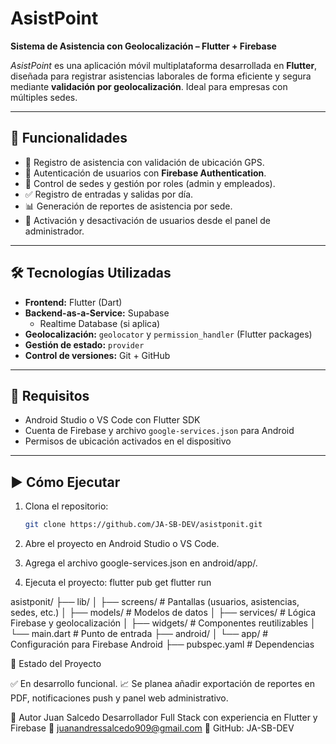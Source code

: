 # AsistPoint

**Sistema de Asistencia con Geolocalización – Flutter + Firebase**

_AsistPoint_ es una aplicación móvil multiplataforma desarrollada en **Flutter**, diseñada para registrar asistencias laborales de forma eficiente y segura mediante **validación por geolocalización**. Ideal para empresas con múltiples sedes.

---

## 🚀 Funcionalidades

- 📍 Registro de asistencia con validación de ubicación GPS.
- 👤 Autenticación de usuarios con **Firebase Authentication**.
- 🏢 Control de sedes y gestión por roles (admin y empleados).
- ✅ Registro de entradas y salidas por día.
- 📊 Generación de reportes de asistencia por sede.
- 🔄 Activación y desactivación de usuarios desde el panel de administrador.

---

## 🛠️ Tecnologías Utilizadas

- **Frontend:** Flutter (Dart)
- **Backend-as-a-Service:** Supabase
  - Realtime Database (si aplica)
- **Geolocalización:** `geolocator` y `permission_handler` (Flutter packages)
- **Gestión de estado:** `provider`
- **Control de versiones:** Git + GitHub

---

## 📱 Requisitos

- Android Studio o VS Code con Flutter SDK
- Cuenta de Firebase y archivo `google-services.json` para Android
- Permisos de ubicación activados en el dispositivo

---

## ▶️ Cómo Ejecutar

1. Clona el repositorio:
   ```bash
   git clone https://github.com/JA-SB-DEV/asistponit.git

2. Abre el proyecto en Android Studio o VS Code.

3. Agrega el archivo google-services.json en android/app/.

4. Ejecuta el proyecto:
flutter pub get
flutter run

asistponit/
├── lib/
│   ├── screens/          # Pantallas (usuarios, asistencias, sedes, etc.)
│   ├── models/           # Modelos de datos
│   ├── services/         # Lógica Firebase y geolocalización
│   ├── widgets/          # Componentes reutilizables
│   └── main.dart         # Punto de entrada
├── android/
│   └── app/              # Configuración para Firebase Android
├── pubspec.yaml          # Dependencias

📌 Estado del Proyecto

✅ En desarrollo funcional.
📈 Se planea añadir exportación de reportes en PDF, notificaciones push y panel web administrativo.

👤 Autor
Juan Salcedo
Desarrollador Full Stack con experiencia en Flutter y Firebase
📧 juanandressalcedo909@gmail.com
🔗 GitHub: JA-SB-DEV
